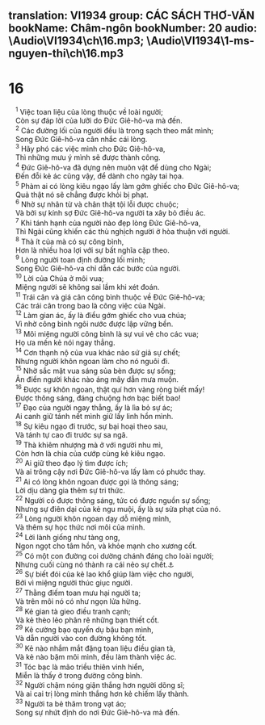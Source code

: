 translation: VI1934
group: CÁC SÁCH THƠ-VĂN
bookName: Châm-ngôn 
bookNumber: 20
audio: \Audio\VI1934\ch\16.mp3; \Audio\VI1934\1-ms-nguyen-thi\ch\16.mp3
-------

<div class="title"><h1>16</h1></div>
<span class="verse ch_16_1"> <sup>1</sup> Việc toan liệu của lòng thuộc về loài người; <br/> Còn sự đáp lời của lưỡi do Đức Giê-hô-va mà đến. <br/></span>
<span class="verse ch_16_2"> <sup>2</sup> Các đường lối của người đều là trong sạch theo mắt mình; <br/> Song Đức Giê-hô-va cân nhắc cái lòng. <br/></span>
<span class="verse ch_16_3"> <sup>3</sup> Hãy phó các việc mình cho Đức Giê-hô-va, <br/> Thì những mưu ý mình sẽ được thành công. <br/></span>
<span class="verse ch_16_4"> <sup>4</sup> Đức Giê-hô-va đã dựng nên muôn vật để dùng cho Ngài; <br/> Đến đỗi kẻ ác cũng vậy, để dành cho ngày tai họa. <br/></span>
<span class="verse ch_16_5"> <sup>5</sup> Phàm ai có lòng kiêu ngạo lấy làm gớm ghiếc cho Đức Giê-hô-va; <br/> Quả thật nó sẽ chẳng được khỏi bị phạt. <br/></span>
<span class="verse ch_16_6"> <sup>6</sup> Nhờ sự nhân từ và chân thật tội lỗi được chuộc; <br/> Và bởi sự kính sợ Đức Giê-hô-va người ta xây bỏ điều ác. <br/></span>
<span class="verse ch_16_7"> <sup>7</sup> Khi tánh hạnh của người nào đẹp lòng Đức Giê-hô-va, <br/> Thì Ngài cũng khiến các thù nghịch người ở hòa thuận với người. <br/></span>
<span class="verse ch_16_8"> <sup>8</sup> Thà ít của mà có sự công bình, <br/> Hơn là nhiều hoa lợi với sự bất nghĩa cặp theo. <br/></span>
<span class="verse ch_16_9"> <sup>9</sup> Lòng người toan định đường lối mình; <br/> Song Đức Giê-hô-va chỉ dẫn các bước của người. <br/></span>
<span class="verse ch_16_10"> <sup>10</sup> Lời của Chúa ở môi vua; <br/> Miệng người sẽ không sai lầm khi xét đoán. <br/></span>
<span class="verse ch_16_11"> <sup>11</sup> Trái cân và giá cân công bình thuộc về Đức Giê-hô-va; <br/> Các trái cân trong bao là công việc của Ngài. <br/></span>
<span class="verse ch_16_12"> <sup>12</sup> Làm gian ác, ấy là điều gớm ghiếc cho vua chúa; <br/> Vì nhờ công bình ngôi nước được lập vững bền. <br/></span>
<span class="verse ch_16_13"> <sup>13</sup> Môi miệng người công bình là sự vui vẻ cho các vua; <br/> Họ ưa mến kẻ nói ngay thẳng. <br/></span>
<span class="verse ch_16_14"> <sup>14</sup> Cơn thạnh nộ của vua khác nào sứ giả sự chết; <br/> Nhưng người khôn ngoan làm cho nó nguôi đi. <br/></span>
<span class="verse ch_16_15"> <sup>15</sup> Nhờ sắc mặt vua sáng sủa bèn được sự sống; <br/> Ân điển người khác nào áng mây dẫn mưa muộn. <br/></span>
<span class="verse ch_16_16"> <sup>16</sup> Được sự khôn ngoan, thật quí hơn vàng ròng biết mấy! <br/> Được thông sáng, đáng chuộng hơn bạc biết bao! <br/></span>
<span class="verse ch_16_17"> <sup>17</sup> Đạo của người ngay thẳng, ấy là lìa bỏ sự ác; <br/> Ai canh giữ tánh nết mình giữ lấy linh hồn mình. <br/></span>
<span class="verse ch_16_18"> <sup>18</sup> Sự kiêu ngạo đi trước, sự bại hoại theo sau, <br/> Và tánh tự cao đi trước sự sa ngã. <br/></span>
<span class="verse ch_16_19"> <sup>19</sup> Thà khiêm nhượng mà ở với người nhu mì, <br/> Còn hơn là chia của cướp cùng kẻ kiêu ngạo. <br/></span>
<span class="verse ch_16_20"> <sup>20</sup> Ai giữ theo đạo lý tìm được ích; <br/> Và ai trông cậy nơi Đức Giê-hô-va lấy làm có phước thay. <br/></span>
<span class="verse ch_16_21"> <sup>21</sup> Ai có lòng khôn ngoan được gọi là thông sáng; <br/> Lời dịu dàng gia thêm sự tri thức. <br/></span>
<span class="verse ch_16_22"> <sup>22</sup> Người có được thông sáng, tức có được nguồn sự sống; <br/> Nhưng sự điên dại của kẻ ngu muội, ấy là sự sửa phạt của nó. <br/></span>
<span class="verse ch_16_23"> <sup>23</sup> Lòng người khôn ngoan dạy dỗ miệng mình, <br/> Và thêm sự học thức nơi môi của mình. <br/></span>
<span class="verse ch_16_24"> <sup>24</sup> Lời lành giống như tàng ong, <br/> Ngon ngọt cho tâm hồn, và khỏe mạnh cho xương cốt. <br/></span>
<span class="verse ch_16_25"> <sup>25</sup> Có một con đường coi dường chánh đáng cho loài người; <br/> Nhưng cuối cùng nó thành ra cái nẻo sự chết.<a data-toggle="tooltip" data-placement="bottom" title="Ch 14:12">⚓</a><br/></span>
<span class="verse ch_16_26"> <sup>26</sup> Sự biết đói của kẻ lao khổ giúp làm việc cho người, <br/> Bởi vì miệng người thúc giục người. <br/></span>
<span class="verse ch_16_27"> <sup>27</sup> Thằng điếm toan mưu hại người ta; <br/> Và trên môi nó có như ngọn lửa hừng. <br/></span>
<span class="verse ch_16_28"> <sup>28</sup> Kẻ gian tà gieo điều tranh cạnh; <br/> Và kẻ thèo lẻo phân rẽ những bạn thiết cốt. <br/></span>
<span class="verse ch_16_29"> <sup>29</sup> Kẻ cường bạo quyến dụ bậu bạn mình, <br/> Và dẫn người vào con đường không tốt. <br/></span>
<span class="verse ch_16_30"> <sup>30</sup> Kẻ nào nhắm mắt đặng toan liệu điều gian tà, <br/> Và kẻ nào bặm môi mình, đều làm thành việc ác. <br/></span>
<span class="verse ch_16_31"> <sup>31</sup> Tóc bạc là mão triều thiên vinh hiển, <br/> Miễn là thấy ở trong đường công bình. <br/></span>
<span class="verse ch_16_32"> <sup>32</sup> Người chậm nóng giận thắng hơn người dõng sĩ; <br/> Và ai cai trị lòng mình thắng hơn kẻ chiếm lấy thành. <br/></span>
<span class="verse ch_16_33"> <sup>33</sup> Người ta bẻ thăm trong vạt áo; <br/> Song sự nhứt định do nơi Đức Giê-hô-va mà đến. <br/> <br/></span>
